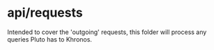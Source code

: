# api/requests

Intended to cover the 'outgoing' requests, this folder will process any queries Pluto has to Khronos.
